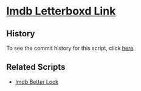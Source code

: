 # [Imdb Letterboxd Link](https://github.com/JenieX/user-js/tree/main/src/imdb-letterboxd-link)

## History

To see the commit history for this script, click [here](https://github.com/JenieX/user-js/commits/main?path=src/imdb-letterboxd-link).

## Related Scripts

- [Imdb Better Look](https://github.com/JenieX/user-js/tree/main/src/imdb-better-look)

